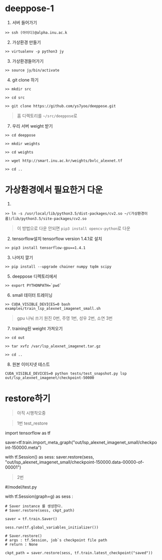 # deeppose-1

1. 서버 들어가기
```
>> ssh (아이디)@alpha.inu.ac.k
```

2. 가상환경 만들기
```
>> virtualenv -p python3 jy
```

3. 가상환경들어가기
```
>> source jy/bin/activate
```

4. git clone 하기
```
>> mkdir src

>> cd src

>> git clone https://github.com/ys7yoo/deeppose.git
```
> 홈 디렉토리를 `~/src/deeppose`로 
7. 우리 서버 weight 받기
```
>> cd deeppose

>> mkdir weights

>> cd weights

>> wget http://smart.inu.ac.kr/weights/bvlc_alexnet.tf

>> cd ..
```


# 가상환경에서 필요한거 다운

1. 
```
>> ln -s /usr/local/lib/python3.5/dist-packages/cv2.so ~/(가상환경이름)/lib/python3.5/site-packages/cv2.so
```
> 이 방법으로 다운 안되면 `pip3 install opencv-python`로 다운


2. tensorflow설치 tensorflow version 1.4.1로 설치 
```
>> pip3 install tensorflow-gpu==1.4.1
```

3. 나머지 깔기
```
>> pip install --upgrade chainer numpy tqdm scipy
```

5. deeppose 디렉토리에서
```
>> export PYTHONPATH=`pwd`
```

6. small 데이터 트레이닝
```
>> CUDA_VISIBLE_DEVICES=0 bash examples/train_lsp_alexnet_imagenet_small.sh 
```
> gpu 나눠 쓰기 원진 0번,  주영 1번, 성우 2번, 소연 3번

7. training된 weight 가져오기 
```
>> cd out

>> tar xvfz /var/lsp_alexnet_imagenet.tar.gz 

>> cd ..
```

8. 원본 이미지넷 테스트
```
CUDA_VISIBLE_DEVICES=0 python tests/test_snapshot.py lsp out/lsp_alexnet_imagenet/checkpoint-50000
```



# restore하기

> 아직 시행착오중

> 1번
test_restore

import tensorflow as tf

saver=tf.train.import_meta_graph("out/lsp_alexnet_imagenet_small/checkpoint-150000.meta")

with tf.Session() as sess:
saver.restore(sess, "out/lsp_alexnet_imagenet_small/checkpoint-150000.data-00000-of-00001")

> 2번

#/model/test.py

with tf.Session(graph=g) as sess :

    # Saver instance 를 생성한다.
    # Saver.restore(sess, ckpt_path)

    saver = tf.train.Saver()

    sess.run(tf.global_variables_initializer())

    # Saver.restore()
    # args : tf.Session, job`s checkpoint file path
    # return : None

    ckpt_path = saver.restore(sess, tf.train.latest_checkpoint("saved"))

